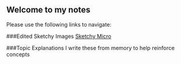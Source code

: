 ## Welcome to my notes

Please use the following links to navigate:

###Edited Sketchy Images
[Sketchy Micro](https://github.com/l-guillot/LG-MD/blob/ec3eefb8524ca97c5d64c6904aa0f077b7a3af78/docs/Sketchy%20Micro.md)



###Topic Explanations
I write these from memory to help reinforce concepts

